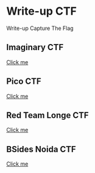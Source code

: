 # Write-up CTF
Write-up Capture The Flag

## Imaginary CTF
[Click me](ImaginaryCTF/WRITEUP.md)

## Pico CTF
[Click me](PicoCTF/WRITEUP.md)

## Red Team Longe CTF
[Click me](RedTeamLongeCTF/WRITEUP.md)

## BSides Noida CTF
[Click me](BSidesNoidaCTF/WRITEUP.md)

